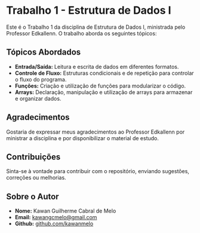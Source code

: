 # Trabalho 1 - Estrutura de Dados I
Este é o Trabalho 1 da disciplina de Estrutura de Dados I, ministrada pelo Professor Edkallenn. O trabalho aborda os seguintes tópicos:

## Tópicos Abordados
- **Entrada/Saída:** Leitura e escrita de dados em diferentes formatos.
- **Controle de Fluxo:** Estruturas condicionais e de repetição para controlar o fluxo do programa.
- **Funções:** Criação e utilização de funções para modularizar o código.
- **Arrays:** Declaração, manipulação e utilização de arrays para armazenar e organizar dados.

## Agradecimentos
Gostaria de expressar meus agradecimentos ao Professor Edkallenn por ministrar a disciplina e por disponibilizar o material de estudo.

## Contribuições
Sinta-se à vontade para contribuir com o repositório, enviando sugestões, correções ou melhorias.

## Sobre o Autor
- **Nome:** Kawan Guilherme Cabral de Melo
- **Email:** kawangcmelo@gmail.com
- **Github:** [github.com/kawanmelo](https://github.com/kawanmelo)

